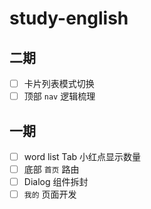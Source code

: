 # study-english

## 二期

- [ ] 卡片列表模式切换
- [ ] 顶部 `nav` 逻辑梳理 

## 一期

- [ ] word list Tab 小红点显示数量
- [ ] 底部 `首页` 路由
- [ ] Dialog 组件拆封
- [ ] `我的` 页面开发
